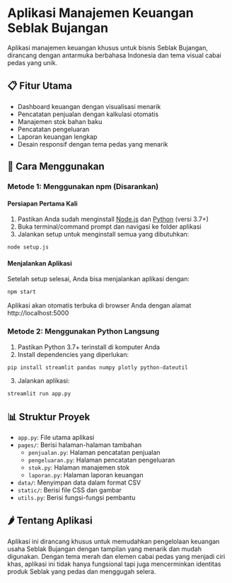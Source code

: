 # Aplikasi Manajemen Keuangan Seblak Bujangan

Aplikasi manajemen keuangan khusus untuk bisnis Seblak Bujangan, dirancang dengan antarmuka berbahasa Indonesia dan tema visual cabai pedas yang unik.

## 📋 Fitur Utama

- Dashboard keuangan dengan visualisasi menarik
- Pencatatan penjualan dengan kalkulasi otomatis
- Manajemen stok bahan baku
- Pencatatan pengeluaran 
- Laporan keuangan lengkap
- Desain responsif dengan tema pedas yang menarik

## 🚀 Cara Menggunakan

### Metode 1: Menggunakan npm (Disarankan)

#### Persiapan Pertama Kali

1. Pastikan Anda sudah menginstall [Node.js](https://nodejs.org/) dan [Python](https://www.python.org/) (versi 3.7+)
2. Buka terminal/command prompt dan navigasi ke folder aplikasi
3. Jalankan setup untuk menginstall semua yang dibutuhkan:

```bash
node setup.js
```

#### Menjalankan Aplikasi

Setelah setup selesai, Anda bisa menjalankan aplikasi dengan:

```bash
npm start
```

Aplikasi akan otomatis terbuka di browser Anda dengan alamat http://localhost:5000

### Metode 2: Menggunakan Python Langsung

1. Pastikan Python 3.7+ terinstall di komputer Anda
2. Install dependencies yang diperlukan:

```bash
pip install streamlit pandas numpy plotly python-dateutil
```

3. Jalankan aplikasi:

```bash
streamlit run app.py
```

## 📊 Struktur Proyek

- `app.py`: File utama aplikasi
- `pages/`: Berisi halaman-halaman tambahan
  - `penjualan.py`: Halaman pencatatan penjualan
  - `pengeluaran.py`: Halaman pencatatan pengeluaran
  - `stok.py`: Halaman manajemen stok
  - `laporan.py`: Halaman laporan keuangan
- `data/`: Menyimpan data dalam format CSV
- `static/`: Berisi file CSS dan gambar
- `utils.py`: Berisi fungsi-fungsi pembantu

## 🌶️ Tentang Aplikasi

Aplikasi ini dirancang khusus untuk memudahkan pengelolaan keuangan usaha Seblak Bujangan dengan tampilan yang menarik dan mudah digunakan. Dengan tema merah dan elemen cabai pedas yang menjadi ciri khas, aplikasi ini tidak hanya fungsional tapi juga mencerminkan identitas produk Seblak yang pedas dan menggugah selera.